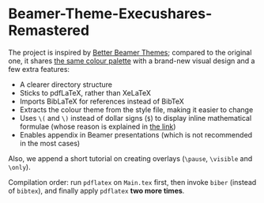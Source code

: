 # Beamer-Theme-Execushares-Remastered

The project is inspired by [Better Beamer Themes](https://blog.hamaluik.ca/posts/better-beamer-themes/); compared to the original one, it shares [the same colour palette](https://kuler.adobe.com/userId%3A1738589-art-colors/) with a brand-new visual design and a few extra features:

* A clearer directory structure
* Sticks to pdfLaTeX, rather than XeLaTeX
* Imports BibLaTeX for references instead of BibTeX
* Extracts the colour theme from the style file, making it easier to change
* Uses `\(` and `\)` instead of dollar signs (`$`) to display inline mathematical formulae (whose reason is explained in [the link](https://tex.stackexchange.com/questions/510/are-and-preferable-to-dollar-signs-for-math-mode))
* Enables appendix in Beamer presentations (which is not recommended in the most cases)

Also, we append a short tutorial on creating overlays (`\pause`, `\visible` and `\only`).

Compilation order: run `pdflatex` on `Main.tex` first, then invoke `biber` (instead of `bibtex`), and finally apply `pdflatex` **two more times**.
